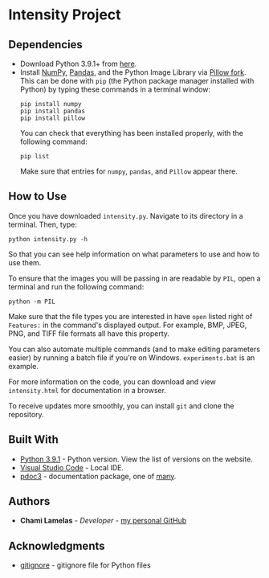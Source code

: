 ﻿# Intensity Project

## Dependencies
* Download Python 3.9.1+ from [here](https://www.python.org/downloads/).
* Install [NumPy](https://numpy.org/), [Pandas](https://pandas.pydata.org/), and the Python Image Library via [Pillow fork](https://pypi.org/project/Pillow/). This can be done with `pip` (the Python package manager installed with Python) by typing these commands in a terminal window:
    ```
    pip install numpy
    pip install pandas
    pip install pillow
    ```
    You can check that everything has been installed properly, with the following command:
    ```
    pip list
    ```
    Make sure that entries for `numpy`, `pandas`, and `Pillow` appear there.

## How to Use
Once you have downloaded `intensity.py`. Navigate to its directory in a terminal. Then, type:
```
python intensity.py -h
```
So that you can see help information on what parameters to use and how to use them.

To ensure that the images you will be passing in are readable by `PIL`, open a terminal and run the following command:
```
python -m PIL
```
Make sure that the file types you are interested in have `open` listed right of `Features:` in the command's displayed output. For example, BMP, JPEG, PNG, and TIFF file formats all have this property.

You can also automate multiple commands (and to make editing parameters easier) by running a batch file if you're on Windows. `experiments.bat` is an example.

For more information on the code, you can download and view `intensity.html` for documentation in a browser.

To receive updates more smoothly, you can install `git` and clone the repository.

## Built With

* [Python 3.9.1](https://www.python.org/downloads/) - Python version. View the list of versions on the website.
* [Visual Studio Code](https://code.visualstudio.com/) - Local IDE.
* [pdoc3](https://pdoc3.github.io/pdoc/) - documentation package, one of [many](https://wiki.python.org/moin/DocumentationTools).

## Authors

* **Chami Lamelas** - *Developer* - 
[my personal GitHub](https://github.com/ChamiLamelas)

## Acknowledgments

* [gitignore](https://github.com/github/gitignore/blob/master/Python.gitignore) - gitignore file for Python files
